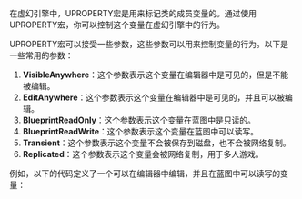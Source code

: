 在虚幻引擎中，UPROPERTY宏是用来标记类的成员变量的。通过使用UPROPERTY宏，你可以控制这个变量在虚幻引擎中的行为。

UPROPERTY宏可以接受一些参数，这些参数可以用来控制变量的行为。以下是一些常用的参数：

1. **VisibleAnywhere**：这个参数表示这个变量在编辑器中是可见的，但是不能被编辑。
2. **EditAnywhere**：这个参数表示这个变量在编辑器中是可见的，并且可以被编辑。
3. **BlueprintReadOnly**：这个参数表示这个变量在蓝图中是只读的。
4. **BlueprintReadWrite**：这个参数表示这个变量在蓝图中可以读写。
5. **Transient**：这个参数表示这个变量不会被保存到磁盘，也不会被网络复制。
6. **Replicated**：这个参数表示这个变量会被网络复制，用于多人游戏。

例如，以下的代码定义了一个可以在编辑器中编辑，并且在蓝图中可以读写的变量：
